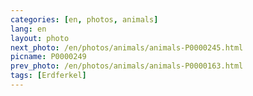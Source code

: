 ```yaml
---
categories: [en, photos, animals]
lang: en
layout: photo
next_photo: /en/photos/animals/animals-P0000245.html
picname: P0000249
prev_photo: /en/photos/animals/animals-P0000163.html
tags: [Erdferkel]
---
```


